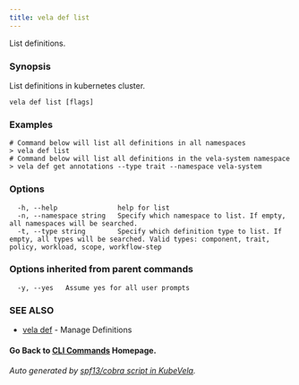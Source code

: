 ```yaml
---
title: vela def list
---
```


List definitions.

### Synopsis

List definitions in kubernetes cluster.

```
vela def list [flags]
```

### Examples

```
# Command below will list all definitions in all namespaces
> vela def list
# Command below will list all definitions in the vela-system namespace
> vela def get annotations --type trait --namespace vela-system
```

### Options

```
  -h, --help               help for list
  -n, --namespace string   Specify which namespace to list. If empty, all namespaces will be searched.
  -t, --type string        Specify which definition type to list. If empty, all types will be searched. Valid types: component, trait, policy, workload, scope, workflow-step
```

### Options inherited from parent commands

```
  -y, --yes   Assume yes for all user prompts
```

### SEE ALSO

* [vela def](vela_def)	 - Manage Definitions

#### Go Back to [CLI Commands](vela) Homepage.


###### Auto generated by [spf13/cobra script in KubeVela](https://github.com/kubevela/kubevela/tree/master/hack/docgen).
